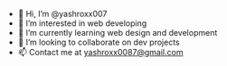 - 👋 Hi, I’m @yashroxx007
- 👀 I’m interested in web developing
- 🌱 I’m currently learning web design and development
- 💞️ I’m looking to collaborate on dev projects
- 📫 Contact me at yashroxx0087@gmail.com

<!---
yashroxx007/yashroxx007 is a ✨ special ✨ repository because its `README.md` (this file) appears on your GitHub profile.
You can click the Preview link to take a look at your changes.
--->
